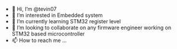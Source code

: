 - 👋 Hi, I’m @tevin07
- 👀 I’m interested in Embedded system
- 🌱 I’m currently learning STM32 register level 
- 💞️ I’m looking to collaborate on any firmware engineer working on STM32 based microcontroller
- 📫 How to reach me ...

<!---
tevin07/tevin07 is a ✨ special ✨ repository because its `README.md` (this file) appears on your GitHub profile.
You can click the Preview link to take a look at your changes.
--->
